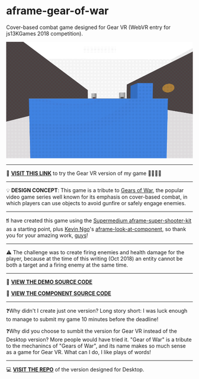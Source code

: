 # aframe-gear-of-war
Cover-based combat game designed for Gear VR (WebVR entry for js13KGames 2018 competition).

![](https://raw.githubusercontent.com/thedart76/aframe-gear-of-war/master/gear-of-war-github.gif)

------------

📲 [**VISIT THIS LINK**](https://thedart76.github.io/aframe-gear-of-war/ "VISIT THIS LINK") to try the Gear VR version of my game 🔴🔴🔴🔫

------------

💡 **DESIGN CONCEPT**: This game is a tribute to [Gears of War](https://en.wikipedia.org/wiki/Gears_of_War "Gears of War"), the popular video game series well known for its emphasis on cover-based combat, in which players can use objects to avoid gunfire or safely engage enemies.

------------

❗I have created this game using the [Supermedium aframe-super-shooter-kit](https://github.com/supermedium/aframe-super-shooter-kit "Supermedium aframe-super-shooter-kit") as a starting point, plus [Kevin Ngo](https://github.com/ngokevin "Kevin Ngo")'s [aframe-look-at-component](https://github.com/ngokevin/kframe/tree/master/components/look-at/ "aframe-look-at-component"), so thank you for your amazing work, [guys](https://github.com/supermedium "guys")!

------------

⚠️ The challenge was to create firing enemies and health damage for the player, because at the time of this writing (Oct 2018) an entity cannot be both a target and a firing enemy at the same time.

------------

👀 **[VIEW THE DEMO SOURCE CODE](https://github.com/thedart76/aframe-gear-of-war/blob/master/index.html "VIEW THE DEMO SOURCE CODE")**

👀 **[VIEW THE COMPONENT SOURCE CODE](https://github.com/thedart76/aframe-gear-of-war/blob/master/js/gow-components.js "VIEW THE COMPONENT SOURCE CODE")**

------------

❓Why didn't I create just one version?
Long story short: I was luck enough to manage to submit my game 10 minutes before the deadline!

❓Why did you choose to sumbit the version for Gear VR instead of the Desktop version? More people would have tried it.
"Gear of War" is a tribute to the mechanincs of "Gears of War", and its name makes so much sense as a game for Gear VR. What can I do, I like plays of words!

------------

💻 **[VISIT THE REPO](https://github.com/thedart76/aframe-gear-of-war-desktop "VISIT THE REPO")** of the version designed for Desktop.
